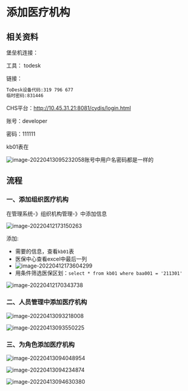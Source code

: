 # 添加医疗机构

## 相关资料

堡垒机连接：

工具： todesk

链接：

```tex
ToDesk设备代码:319 796 677
临时密码:831446
```



CHS平台：http://10.45.31.21:8081/cydis/login.html

账号：developer

密码：111111



kb01表在

![image-20220413095232058](F:\编程学习\笔记\Typora\typoraNeed\Typora\typora-user-images\image-20220413095232058.png)账号中用户名密码都是一样的



## 流程

### 一、添加组织医疗机构

在管理系统-》组织机构管理-》中添加信息

![image-20220412173150263](F:\编程学习\笔记\Typora\typoraNeed\Typora\typora-user-images\image-20220412173150263.png)



添加:

- 需要的信息，查看`kb01`表
- 医保中心查看excel中最后一列
- ![image-20220412173604299](F:\编程学习\笔记\Typora\typoraNeed\Typora\typora-user-images\image-20220412173604299.png)
- 用条件筛选医保区划：`select * from kb01 where baa001 = '211301'`

![image-20220412170343738](F:\编程学习\笔记\Typora\typoraNeed\Typora\typora-user-images\image-20220412170343738.png)



### 二、人员管理中添加医疗机构

![image-20220413093218008](F:\编程学习\笔记\Typora\typoraNeed\Typora\typora-user-images\image-20220413093218008.png)

![image-20220413093550225](F:\编程学习\笔记\Typora\typoraNeed\Typora\typora-user-images\image-20220413093550225.png)



### 三、为角色添加医疗机构

![image-20220413094048954](F:\编程学习\笔记\Typora\typoraNeed\Typora\typora-user-images\image-20220413094048954.png)

![image-20220413094234874](F:\编程学习\笔记\Typora\typoraNeed\Typora\typora-user-images\image-20220413094234874.png)

![image-20220413094630380](F:\编程学习\笔记\Typora\typoraNeed\Typora\typora-user-images\image-20220413094630380.png)
